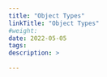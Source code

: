 ```yaml
---
title: "Object Types"
linkTitle: "Object Types"
#weight:
date: 2022-05-05
tags: 
description: >
  
---
```



